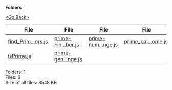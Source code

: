 **Folders**

[&lt;Go Back&gt;](../right.html)

<table><thead><tr class="header"><th><strong>File</strong></th><th><strong>File</strong></th><th><strong>File</strong></th><th><strong>File</strong></th></tr></thead><tbody><tr class="odd"><td><a href="find_Prime_factors.js">find_Prim...ors.js</a> </td><td><a href="prime-Find-nth-Prime-Number.js">prime-Fin...ber.js</a> </td><td><a href="prime-num-between-range.js">prime-num...nge.js</a> </td><td><a href="prime_palindrome.js">prime_pal...ome.js</a> </td></tr><tr class="even"><td><a href="isPrime.js">isPrime.js</a> </td><td><a href="prime-generation-between-Range.js">prime-gen...nge.js</a> </td><td></td><td></td></tr></tbody></table>

Folders: 1  
Files: 6  
Size of all files: 8548 KB
